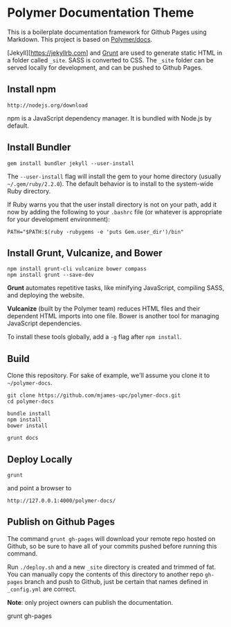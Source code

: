 Polymer Documentation Theme 
===========================

This is a boilerplate documentation framework for Github Pages
using Markdown. This project is based on 
[Polymer/docs](https://github.com/Polymer/docs).

[Jekyll][https://jekyllrb.com] and [Grunt](https://gruntjs.com) 
are used to generate static HTML in a folder called `_site`. SASS 
is converted to CSS. The `_site` folder can be served locally for
development, and can be pushed to Github Pages.

##  Install npm

    http://nodejs.org/download

npm is a JavaScript dependency manager. It is bundled with Node.js 
by default.

##  Install Bundler

    gem install bundler jekyll --user-install

The `--user-install` flag will install the gem to your home
directory (usually `~/.gem/ruby/2.2.0`). The default behavior is to
install to the system-wide Ruby directory.

If Ruby warns you that the user install directory is not on your
path, add it now by adding the following to your `.bashrc` file
(or whatever is appropriate for your development environment):

    PATH="$PATH:$(ruby -rubygems -e 'puts Gem.user_dir')/bin"

## Install Grunt, Vulcanize, and Bower

    npm install grunt-cli vulcanize bower compass
    npm install grunt --save-dev

**Grunt** automates repetitive tasks, like minifying 
JavaScript, compiling SASS, and deploying the website.

**Vulcanize** (built by the Polymer team) reduces HTML files and their 
dependent HTML imports into one file. Bower is another tool for
managing JavaScript dependencies.

To install these tools globally, add a `-g` flag after `npm install`.

## Build

Clone this repository. For sake of example, we'll assume you clone 
it to `~/polymer-docs`.

    git clone https://github.com/mjames-upc/polymer-docs.git
    cd polymer-docs

    bundle install
    npm install
    bower install

    grunt docs

## Deploy Locally

    grunt
    
and point a browser to 

    http://127.0.0.1:4000/polymer-docs/

## Publish on Github Pages

The command `grunt gh-pages` will download your remote repo hosted on Github, so be sure to have all of your commits pushed before running this command. 

Run `./deploy.sh` and a new `_site` directory is created and trimmed of fat. You can manually copy the contents of this directory to another repo `gh-pages` branch and push to Github, just be certain that names defined in `_config.yml` are correct.

**Note**: only project owners can publish the documentation.

   grunt gh-pages



